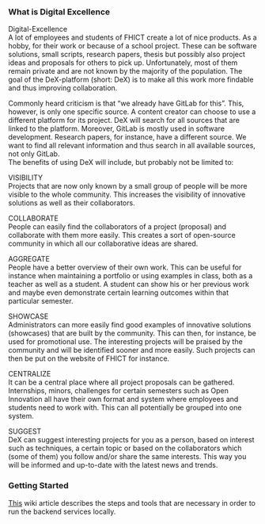 ### What is Digital Excellence

Digital-Excellence  
A lot of employees and students of FHICT create a lot of nice products. As a hobby, for their work or because of a school project. These can be software solutions, small scripts, research papers, thesis but possibly also project ideas and proposals for others to pick up. Unfortunately, most of them remain private and are not known by the majority of the population. The goal of the DeX-platform (short: DeX) is to make all this work more findable and thus improving collaboration.  
  
Commonly heard criticism is that “we already have GitLab for this”. This, however, is only one specific source. A content creator can choose to use a different platform for its project. DeX will search for all sources that are linked to the platform. Moreover, GitLab is mostly used in software development. Research papers, for instance, have a different source. We want to find all relevant information and thus search in all available sources, not only GitLab.  
The benefits of using DeX will include, but probably not be limited to:  
  
VISIBILITY  
Projects that are now only known by a small group of people will be more visible to the whole community. This increases the visibility of innovative solutions as well as their collaborators. 
  
COLLABORATE  
People can easily find the collaborators of a project (proposal) and collaborate with them more easily. This creates a sort of open-source community in which all our collaborative ideas are shared.  
  
AGGREGATE  
People have a better overview of their own work. This can be useful for instance when maintaining a portfolio or using examples in class, both as a teacher as well as a student. A student can show his or her previous work and maybe even demonstrate certain learning outcomes within that particular semester.  
  
SHOWCASE  
Administrators can more easily find good examples of innovative solutions (showcases) that are built by the community. This can then, for instance, be used for promotional use. The interesting projects will be praised by the community and will be identified sooner and more easily. Such projects can then be put on the website of FHICT for instance.  
  
CENTRALIZE  
It can be a central place where all project proposals can be gathered. Internships, minors, challenges for certain semesters such as Open Innovation all have their own format and system where employees and students need to work with. This can all potentially be grouped into one system.  
  
SUGGEST  
DeX can suggest interesting projects for you as a person, based on interest such as techniques, a certain topic or based on the collaborators which (some of them) you follow and/or share the same interests. This way you will be informed and up-to-date with the latest news and trends.  
 
### Getting Started
[This](https://github.com/DigitalExcellence/dex-backend/wiki/Getting-Started) wiki article describes the steps and tools that are necessary in order to run the backend services locally.
